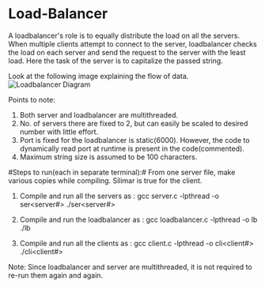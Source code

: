 # Load-Balancer
A loadbalancer's role is to equally distribute the load on all the servers.
When multiple clients attempt to connect to the server, loadbalancer checks the load on each server
and send the request to the server with the least load.
Here the task of the server is to capitalize the passed string.

Look at the following image explaining the flow of data.
![Loadbalancer Diagram](https://user-images.githubusercontent.com/26066500/68712795-7997b080-05c2-11ea-86a5-e7b63c9c9a56.png)

Points to note:
1. Both server and loadbalancer are multithreaded.
2. No. of servers there are fixed to 2, but can easily be scaled to desired number with little effort.
3. Port is fixed for the loadbalancer is static(6000). However, the code to dynamically read port 
   at runtime is present in the code(commented).
4. Maximum string size is assumed to be 100 characters.
   
   
#Steps to run(each in separate terminal):#
From one server file, make various copies while compiling.
Silimar is true for the client.

1. Compile and run all the servers as : 
    gcc server.c -lpthread -o ser<server#>
    ./ser<server#>
    
2. Compile and run the loadbalancer as :
    gcc loadbalancer.c -lpthread -o lb
    ./lb
    
3. Compile and run all the clients as : 
    gcc client.c -lpthread -o cli<client#>
    ./cli<client#>
    
Note: Since loadbalancer and server are multithreaded, it is not required to re-run them again and again.
